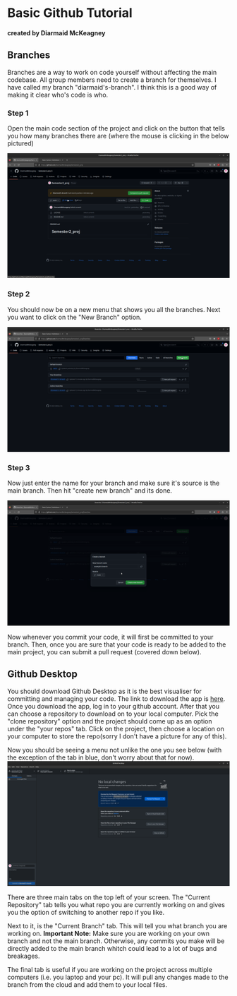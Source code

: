 # Basic Github Tutorial
#### created by Diarmaid McKeagney

## Branches

Branches are a way to work on code yourself without affecting the main codebase. All group members need to create a branch for themselves. I have called my branch "diarmaid's-branch". I think this is a good way of making it clear who's code is who.

### Step 1

Open the main code section of the project and click on the button that tells you how many branches there are (where the mouse is clicking in the below pictured)

<img src="/Tutorial_pics/branch/creating_new_branch_step_1.png" alt="Opening the branch menu"/>

### Step 2

You should now be on a new menu that shows you all the branches. Next you want to click on the "New Branch" option.

<img src="/Tutorial_pics/branch/creating_new_branch_step_2.png" alt="Branches Menu" />

### Step 3

Now just enter the name for your branch and make sure it's source is the main branch. Then hit "create new branch" and its done.

<img src="/Tutorial_pics/branch/creating_new_branch_step_3.png" alt="Creating new branch Menu option" />

Now whenever you commit your code, it will first be committed to your branch. Then, once you are sure that your code is ready to be added to the main project, you can submit a pull request (covered down below). 

## Github Desktop

You should download Github Desktop as it is the best visualiser for committing and managing your code. The link to download the app is [here](https://desktop.github.com/ 'github desktop link'). Once you download the app, log in to your github account. After that you can choose a repository to download on to your local computer. Pick the "clone repository" option and the project should come up as an option under the "your repos" tab. Click on the project, then choose a location on your computer to store the repo(sorry I don't have a picture for any of this).

Now you should be seeing a menu not unlike the one you see below (with the exception of the tab in blue, don't worry about that for now).
<img src="/Tutorial_pics/github_desktop/Github_Desktop_main_page.png" alt="Main Menu for Github Desktop" />

There are three main tabs on the top left of your screen. The "Current Repository" tab tells you what repo you are currently working on and gives you the option of switching to another repo if you like.

 Next to it, is the "Current Branch" tab. This will tell you what branch you are working on. **Important Note:** Make sure you are working on your own branch and not the main branch. Otherwise, any commits you make will be directly added to the main branch whitch could lead to a lot of bugs and breakages. 

 The final tab is useful if you are working on the project across multiple computers (i.e. you laptop and your pc). It will pull any changes made to the branch from the cloud and add them to your local files. 
